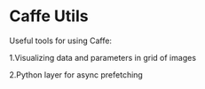 # Caffe Utils
Useful tools for using Caffe:

1.Visualizing data and parameters in grid of images

2.Python layer for async prefetching
